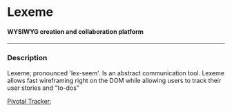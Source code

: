 <h1>Lexeme</h1>
<h4>WYSIWYG creation and collaboration platform</h4>
<hr/>
<h3>Description</h3>
<p>Lexeme; pronounced 'lex-seem'. Is an abstract communication tool. Lexeme allows fast wireframing right on the DOM while allowing users to track their user stories and "to-dos"





[Pivotal Tracker](https://www.pivotaltracker.com/n/projects/1555243);